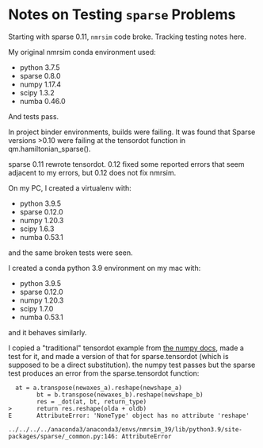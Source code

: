 # Notes on Testing `sparse` Problems

Starting with sparse 0.11, `nmrsim` code broke. Tracking testing notes here.

My original nmrsim conda environment used:

- python 3.7.5
- sparse 0.8.0
- numpy 1.17.4
- scipy 1.3.2
- numba 0.46.0

And tests pass. 

In project binder environments, builds were failing. 
It was found that Sparse versions >0.10 were failing at the tensordot function 
in qm.hamiltonian_sparse().

sparse 0.11 rewrote tensordot. 
0.12 fixed some reported errors that seem adjacent to my errors, 
but 0.12 does not fix nmrsim.

On my PC, I created a virtualenv with:

- python 3.9.5
- sparse 0.12.0
- numpy 1.20.3
- scipy 1.6.3
- numba 0.53.1

and the same broken tests were seen.

I created a conda python 3.9 environment on my mac with:

- python 3.9.5
- sparse 0.12.0
- numpy 1.20.3
- scipy 1.7.0
- numba 0.53.1

and it behaves similarly.

I copied a "traditional" tensordot example from 
[the numpy docs](https://numpy.org/doc/stable/reference/generated/numpy.tensordot.html?highlight=tensordot#numpy.tensordot),
made a test for it,
and made a version of that for sparse.tensordot 
(which is supposed to be a direct substitution).
the numpy test passes but the sparse test produces an error 
from the sparse.tensordot function:

```
  at = a.transpose(newaxes_a).reshape(newshape_a)
        bt = b.transpose(newaxes_b).reshape(newshape_b)
        res = _dot(at, bt, return_type)
>       return res.reshape(olda + oldb)
E       AttributeError: 'NoneType' object has no attribute 'reshape'

../../../../anaconda3/anaconda3/envs/nmrsim_39/lib/python3.9/site-packages/sparse/_common.py:146: AttributeError
```